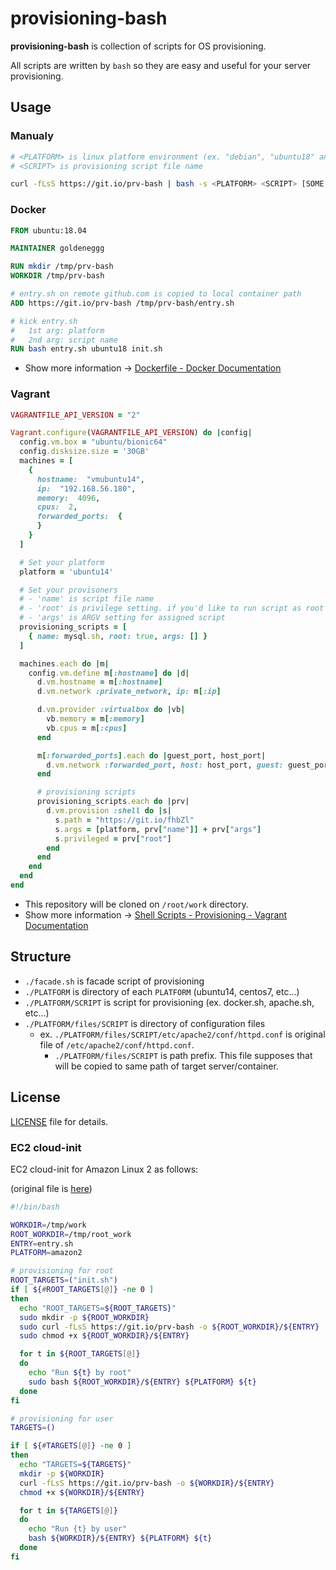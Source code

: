 provisioning-bash
==========
__provisioning-bash__ is collection of scripts for OS provisioning.

All scripts are written by `bash` so they are easy and useful for your server provisioning.


## Usage

### Manualy

```sh
# <PLATFORM> is linux platform environment (ex. "debian", "ubuntu18" and more)
# <SCRIPT> is provisioning script file name

curl -fLsS https://git.io/prv-bash | bash -s <PLATFORM> <SCRIPT> [SOME ARGS...]
```

### Docker

```dockerfile
FROM ubuntu:18.04

MAINTAINER goldeneggg

RUN mkdir /tmp/prv-bash
WORKDIR /tmp/prv-bash

# entry.sh on remote github.com is copied to local container path
ADD https://git.io/prv-bash /tmp/prv-bash/entry.sh

# kick entry.sh
#   1st arg: platform
#   2nd arg: script name
RUN bash entry.sh ubuntu18 init.sh
```

* Show more information -> [Dockerfile - Docker Documentation](https://docs.docker.com/reference/builder/)

### Vagrant

```ruby
VAGRANTFILE_API_VERSION = "2"

Vagrant.configure(VAGRANTFILE_API_VERSION) do |config|
  config.vm.box = "ubuntu/bionic64"
  config.disksize.size = '30GB'
  machines = [
    {
      hostname:  "vmubuntu14",
      ip:  "192.168.56.180",
      memory:  4096,
      cpus:  2,
      forwarded_ports:  {
      }
    }
  ]

  # Set your platform
  platform = 'ubuntu14'

  # Set your provisoners
  # - 'name' is script file name
  # - 'root' is privilege setting. if you'd like to run script as root user, set true
  # - 'args' is ARGV setting for assigned script
  provisioning_scripts = [
    { name: mysql.sh, root: true, args: [] }
  ]

  machines.each do |m|
    config.vm.define m[:hostname] do |d|
      d.vm.hostname = m[:hostname]
      d.vm.network :private_network, ip: m[:ip]

      d.vm.provider :virtualbox do |vb|
        vb.memory = m[:memory]
        vb.cpus = m[:cpus]
      end

      m[:forwarded_ports].each do |guest_port, host_port|
        d.vm.network :forwarded_port, host: host_port, guest: guest_port
      end

      # provisioning scripts
      provisioning_scripts.each do |prv|
        d.vm.provision :shell do |s|
          s.path = "https://git.io/fhbZl"
          s.args = [platform, prv["name"]] + prv["args"]
          s.privileged = prv["root"]
        end
      end
    end
  end
end
```

* This repository will be cloned on `/root/work` directory.
* Show more information -> [Shell Scripts - Provisioning - Vagrant Documentation](https://docs.vagrantup.com/v2/provisioning/shell.html)

## Structure

* `./facade.sh` is facade script of provisioning
* `./PLATFORM` is directory of each `PLATFORM` (ubuntu14, centos7, etc...)
* `./PLATFORM/SCRIPT` is script for provisioning (ex. docker.sh, apache.sh, etc...)
* `./PLATFORM/files/SCRIPT` is directory of configuration files
    * ex. `./PLATFORM/files/SCRIPT/etc/apache2/conf/httpd.conf` is original file of `/etc/apache2/conf/httpd.conf`.
        * `./PLATFORM/files/SCRIPT` is path prefix. This file supposes that will be copied to same path of target server/container.


## License

[LICENSE](LICENSE) file for details.

### EC2 cloud-init

EC2 cloud-init for Amazon Linux 2 as follows:

(original file is [here](https://github.com/goldeneggg/provisioning-bash/blob/master/amazon2/cloud-init.sh))

```sh
#!/bin/bash

WORKDIR=/tmp/work
ROOT_WORKDIR=/tmp/root_work
ENTRY=entry.sh
PLATFORM=amazon2

# provisioning for root
ROOT_TARGETS=("init.sh")
if [ ${#ROOT_TARGETS[@]} -ne 0 ]
then
  echo "ROOT_TARGETS=${ROOT_TARGETS}"
  sudo mkdir -p ${ROOT_WORKDIR}
  sudo curl -fLsS https://git.io/prv-bash -o ${ROOT_WORKDIR}/${ENTRY}
  sudo chmod +x ${ROOT_WORKDIR}/${ENTRY}

  for t in ${ROOT_TARGETS[@]}
  do
    echo "Run ${t} by root"
    sudo bash ${ROOT_WORKDIR}/${ENTRY} ${PLATFORM} ${t}
  done
fi

# provisioning for user
TARGETS=()

if [ ${#TARGETS[@]} -ne 0 ]
then
  echo "TARGETS=${TARGETS}"
  mkdir -p ${WORKDIR}
  curl -fLsS https://git.io/prv-bash -o ${WORKDIR}/${ENTRY}
  chmod +x ${WORKDIR}/${ENTRY}

  for t in ${TARGETS[@]}
  do
    echo "Run {t} by user"
    bash ${WORKDIR}/${ENTRY} ${PLATFORM} ${t}
  done
fi
```
